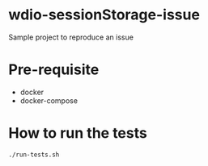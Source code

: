 # wdio-sessionStorage-issue
Sample project to reproduce an issue

# Pre-requisite

- docker
- docker-compose

# How to run the tests

`./run-tests.sh`

